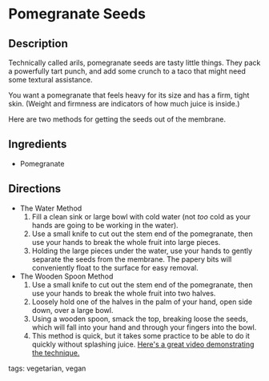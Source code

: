 Pomegranate Seeds
======================

## Description

Technically called arils, pomegranate seeds are tasty little things. They pack a powerfully tart punch, and add some crunch to a taco that might need some textural assistance.

You want a pomegranate that feels heavy for its size and has a firm, tight skin. (Weight and firmness are indicators of how much juice is inside.)

Here are two methods for getting the seeds out of the membrane.

## Ingredients

* Pomegranate

## Directions

* The Water Method
  1. Fill a clean sink or large bowl with cold water (not *too* cold as your hands are going to be working in the water).
  2. Use a small knife to cut out the stem end of the pomegranate, then use your hands to break the whole fruit into large pieces.
  3. Holding the large pieces under the water, use your hands to gently separate the seeds from the membrane. The papery bits will conveniently float to the surface for easy removal.
* The Wooden Spoon Method
  1. Use a small knife to cut out the stem end of the pomegranate, then use your hands to break the whole fruit into two halves.
  2. Loosely hold one of the halves in the palm of your hand, open side down, over a large bowl.
  3. Using a wooden spoon, smack the top, breaking loose the seeds, which will fall into your hand and through your fingers into the bowl.
  4. This method is quick, but it takes some practice to be able to do it quickly without splashing juice. [Here's a great video demonstrating the technique.](http://lifehacker.com/5895852/deseed-a-pomegranate-in-10-seconds-using-a-wooden-spoon)

tags: vegetarian, vegan
